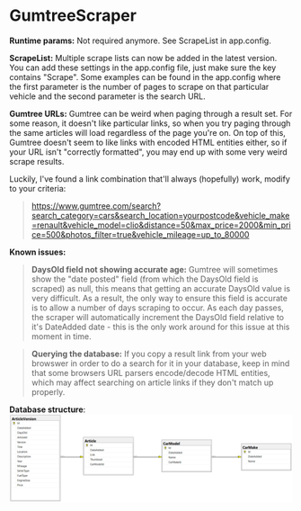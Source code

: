 # GumtreeScraper

**Runtime params:**
Not required anymore. See ScrapeList in app.config.

**ScrapeList:**
Multiple scrape lists can now be added in the latest version. You can add these settings in the app.config file, just make sure the key contains "Scrape". Some examples can be found in the app.config where the first parameter is the number of pages to scrape on that particular vehicle and the second parameter is the search URL.

**Gumtree URLs:**
Gumtree can be weird when paging through a result set. For some reason, it doesn't like particular links, so when you try paging through the same articles will load regardless of the page you're on. On top of this, Gumtree doesn't seem to like links with encoded HTML entities either, so if your URL isn't "correctly formatted", you may end up with some very weird scrape results.

Luckily, I've found a link combination that'll always (hopefully) work, modify to your criteria:

> https://www.gumtree.com/search?search_category=cars&search_location=yourpostcode&vehicle_make=renault&vehicle_model=clio&distance=50&max_price=2000&min_price=500&photos_filter=true&vehicle_mileage=up_to_80000

**Known issues:**

>**DaysOld field not showing accurate age:**
>Gumtree will sometimes show the "date posted" field (from which the DaysOld field is scraped) as null, this means that getting an accurate DaysOld value is very difficult. As a result, the only way to ensure this field is accurate is to allow a number of days scraping to occur. As each day passes, the scraper will automatically increment the DaysOld field relative to it's DateAdded date - this is the only work around for this issue at this moment in time.

>**Querying the database:**
>If you copy a result link from your web browswer in order to do a search for it in your database, keep in mind that some browsers URL parsers encode/decode HTML entities, which may affect searching on article links if they don't match up properly.

**Database structure**:
![database](https://github.com/bodzilla/GumtreeScraper/blob/master/GumtreeScraper.DataAccess/DatabaseModel.png)
